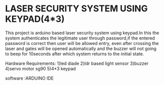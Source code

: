 # LASER SECURITY SYSTEM USING KEYPAD(4*3)
This project is arduino based laser security system using keypad.In this the system authenticates the legitimate user through password,if the entered password is correct then user will be allowed entry, even after crossing the laser and gates will be opened automatically and the buzzer will not going to beep for 10seconds after which system returns to the initial state.


Hardware Requirements:
1)led diade
2)ldr based light sensor
3)buzzer
4)servo motor sg90
5)4*3 keypad

software :ARDUINO IDE
